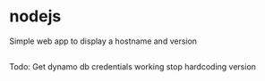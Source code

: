 # nodejs
Simple web app to display a hostname and version

##
Todo:
Get dynamo db credentials working
stop hardcoding version
